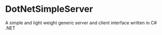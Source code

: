 # DotNetSimpleServer
A simple and light weight generic server and client interface written in C# .NET
